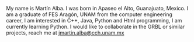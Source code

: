 My name is Martín Alba. I was born in Apaseo el Alto, Guanajuato, Mexico. I am a graduate of FES Aragón, UNAM from the 
computer engineering career, I am interested in C++, Java, Python and Html programming, I am currently learning Python. 
I would like to collaborate in the GRBL or similar 
projects, reach me at jmartin.alba@cch.unam.mx
<!---
jmartinalba/jmartinalba is a ✨ special ✨ repository because its `README.md` (this file) appears on your GitHub profile.
You can click the Preview link to take a look at your changes.
--->
